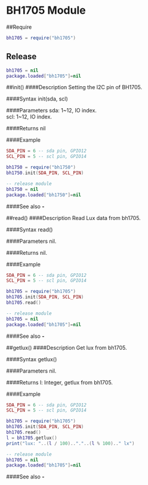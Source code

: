 # BH1705 Module

##Require
```lua
bh1705 = require("bh1705")
```
## Release
```lua
bh1705 = nil
package.loaded["bh1705"]=nil
```
<a id="bh1705_init"></a>
##init()
####Description
Setting the I2C pin of BH1705.<br />

####Syntax
init(sda, scl)

####Parameters
sda: 1~12, IO index.<br />
scl: 1~12, IO index.<br />

####Returns
nil

####Example
```lua
SDA_PIN = 6 -- sda pin, GPIO12
SCL_PIN = 5 -- scl pin, GPIO14

bh1750 = require("bh1750")
bh1750.init(SDA_PIN, SCL_PIN)

-- release module
bh1750 = nil
package.loaded["bh1750"]=nil
```

####See also
**-**   []()

<a id="bh1705_read"></a>
##read()
####Description
Read Lux data from bh1705.<br />

####Syntax
read()

####Parameters
nil.<br />

####Returns
nil.<br />

####Example
```lua
SDA_PIN = 6 -- sda pin, GPIO12
SCL_PIN = 5 -- scl pin, GPIO14

bh1705 = require("bh1705")
bh1705.init(SDA_PIN, SCL_PIN)
bh1705.read()

-- release module
bh1705 = nil
package.loaded["bh1705"]=nil
```

####See also
**-**   []()

<a id="bh1705_getlux"></a>
##getlux()
####Description
Get lux from bh1705.<br />

####Syntax
getlux()

####Parameters
nil.<br />

####Returns
l: Integer, getlux from bh1705.

####Example
```lua
SDA_PIN = 6 -- sda pin, GPIO12
SCL_PIN = 5 -- scl pin, GPIO14

bh1705 = require("bh1705")
bh1705.init(SDA_PIN, SCL_PIN)
bh1705.read()
l = bh1705.getlux()
print("lux: "..(l / 100).."."..(l % 100).." lx")

-- release module
bh1705 = nil
package.loaded["bh1705"]=nil
```

####See also
**-**   []()
﻿
